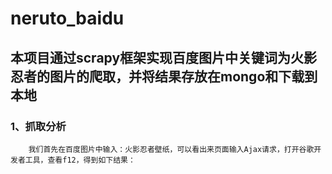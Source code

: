 # neruto_baidu

## 本项目通过scrapy框架实现百度图片中关键词为火影忍者的图片的爬取，并将结果存放在mongo和下载到本地

### 1、抓取分析

        我们首先在百度图片中输入：火影忍者壁纸，可以看出来页面输入Ajax请求，打开谷歌开发者工具，查看f12，得到如下结果：
        

